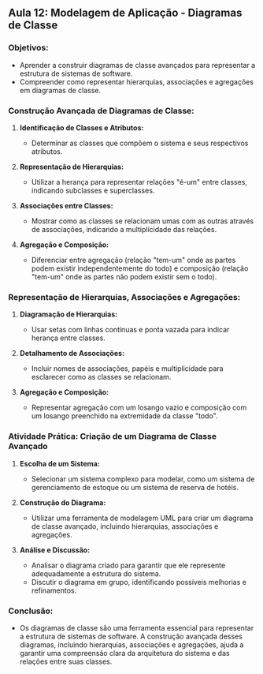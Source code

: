 ## Aula 12: Modelagem de Aplicação - Diagramas de Classe

### Objetivos:
- Aprender a construir diagramas de classe avançados para representar a estrutura de sistemas de software.
- Compreender como representar hierarquias, associações e agregações em diagramas de classe.

### Construção Avançada de Diagramas de Classe:

1. **Identificação de Classes e Atributos:**
   - Determinar as classes que compõem o sistema e seus respectivos atributos.

2. **Representação de Hierarquias:**
   - Utilizar a herança para representar relações "é-um" entre classes, indicando subclasses e superclasses.

3. **Associações entre Classes:**
   - Mostrar como as classes se relacionam umas com as outras através de associações, indicando a multiplicidade das relações.

4. **Agregação e Composição:**
   - Diferenciar entre agregação (relação "tem-um" onde as partes podem existir independentemente do todo) e composição (relação "tem-um" onde as partes não podem existir sem o todo).

### Representação de Hierarquias, Associações e Agregações:

1. **Diagramação de Hierarquias:**
   - Usar setas com linhas contínuas e ponta vazada para indicar herança entre classes.

2. **Detalhamento de Associações:**
   - Incluir nomes de associações, papéis e multiplicidade para esclarecer como as classes se relacionam.

3. **Agregação e Composição:**
   - Representar agregação com um losango vazio e composição com um losango preenchido na extremidade da classe "todo".

### Atividade Prática: Criação de um Diagrama de Classe Avançado

1. **Escolha de um Sistema:**
   - Selecionar um sistema complexo para modelar, como um sistema de gerenciamento de estoque ou um sistema de reserva de hotéis.

2. **Construção do Diagrama:**
   - Utilizar uma ferramenta de modelagem UML para criar um diagrama de classe avançado, incluindo hierarquias, associações e agregações.

3. **Análise e Discussão:**
   - Analisar o diagrama criado para garantir que ele represente adequadamente a estrutura do sistema.
   - Discutir o diagrama em grupo, identificando possíveis melhorias e refinamentos.

### Conclusão:
- Os diagramas de classe são uma ferramenta essencial para representar a estrutura de sistemas de software. A construção avançada desses diagramas, incluindo hierarquias, associações e agregações, ajuda a garantir uma compreensão clara da arquitetura do sistema e das relações entre suas classes.
